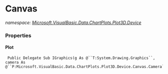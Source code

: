 ﻿# Canvas
_namespace: [Microsoft.VisualBasic.Data.ChartPlots.Plot3D.Device](./index.md)_






### Properties

#### Plot
```vbnet
 Public Delegate Sub IGraphics(g As @``T:System.Drawing.Graphics``, camera As @``P:Microsoft.VisualBasic.Data.ChartPlots.Plot3D.Device.Canvas.Camera``)
 ```

